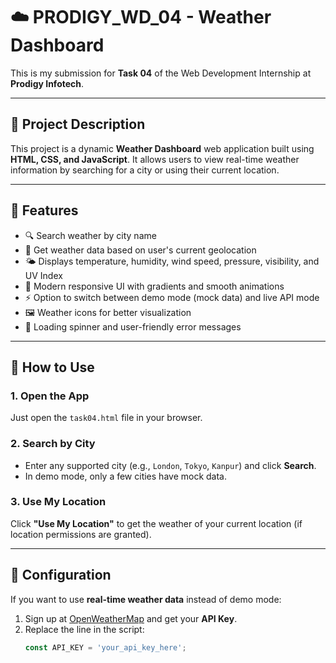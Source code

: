 # ☁️ PRODIGY_WD_04 - Weather Dashboard

This is my submission for **Task 04** of the Web Development Internship at **Prodigy Infotech**.

---

## 📌 Project Description

This project is a dynamic **Weather Dashboard** web application built using **HTML, CSS, and JavaScript**. It allows users to view real-time weather information by searching for a city or using their current location.

---

## 🌟 Features

- 🔍 Search weather by city name
- 📍 Get weather data based on user's current geolocation
- 🌤️ Displays temperature, humidity, wind speed, pressure, visibility, and UV Index
- 🎨 Modern responsive UI with gradients and smooth animations
- ⚡ Option to switch between demo mode (mock data) and live API mode
- 🖼️ Weather icons for better visualization
- 🔄 Loading spinner and user-friendly error messages

---

## 🚀 How to Use

### 1. Open the App

Just open the `task04.html` file in your browser.

### 2. Search by City

- Enter any supported city (e.g., `London`, `Tokyo`, `Kanpur`) and click **Search**.
- In demo mode, only a few cities have mock data.

### 3. Use My Location

Click **"Use My Location"** to get the weather of your current location (if location permissions are granted).

---

## 🔧 Configuration

If you want to use **real-time weather data** instead of demo mode:

1. Sign up at [OpenWeatherMap](https://openweathermap.org/api) and get your **API Key**.
2. Replace the line in the script:
   ```js
   const API_KEY = 'your_api_key_here';
